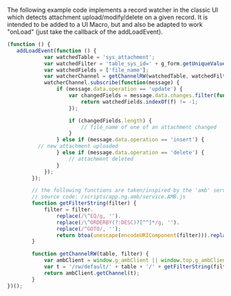 The following example code implements a record watcher in the classic UI which detects attachment upload/modify/delete on a given record.
It is intended to be added to a UI Macro, but and also be adapted to work "onLoad" (just take the callback of the addLoadEvent).
```javascript
(function () {
   addLoadEvent(function () {		
			var watchedTable = 'sys_attachment';
			var watchedFilter = 'table_sys_id=' + g_form.getUniqueValue();
			var watchedFields = ['file_name'];
			var watcherChannel = getChannelRW(watchedTable, watchedFilter);
			watcherChannel.subscribe(function(message) {
				if (message.data.operation == 'update') {
					var changedFields = message.data.changes.filter(function (f) {
						return watchedFields.indexOf(f) != -1;
					});

					if (changedFields.length) {
						// file_name of one of an attachment changed
					}
				} else if (message.data.operation == 'insert') {
          // new attachment uploaded
				} else if (message.data.operation == 'delete') {
					// attachment deleted
				}
			});
		});

		// the following functions are taken/inspired by the 'amb' service ('ng.amb' module)
		// source code: /scripts/app.ng.amb/service.AMB.js
		function getFilterString(filter) {
			filter = filter.
				replace(/\^EQ/g, '').
				replace(/\^ORDERBY(?:DESC)?[^^]*/g, '').
				replace(/^GOTO/, '');
				return btoa(unescape(encodeURIComponent(filter))).replace(/=/g, '-');
		}

		function getChannelRW(table, filter) {
			var ambClient = window.g_ambClient || window.top.g_ambClient;
			var t = '/rw/default/' + table + '/' + getFilterString(filter);
			return ambClient.getChannel(t);
		}
})();
```
